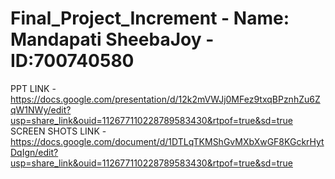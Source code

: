 # Final_Project_Increment - Name: Mandapati SheebaJoy - ID:700740580
PPT LINK - https://docs.google.com/presentation/d/12k2mVWJj0MFez9txqBPznhZu6ZqW1NWy/edit?usp=share_link&ouid=112677110228789583430&rtpof=true&sd=true
SCREEN SHOTS LINK - https://docs.google.com/document/d/1DTLqTKMShGvMXbXwGF8KGckrHytDqIgn/edit?usp=share_link&ouid=112677110228789583430&rtpof=true&sd=true
